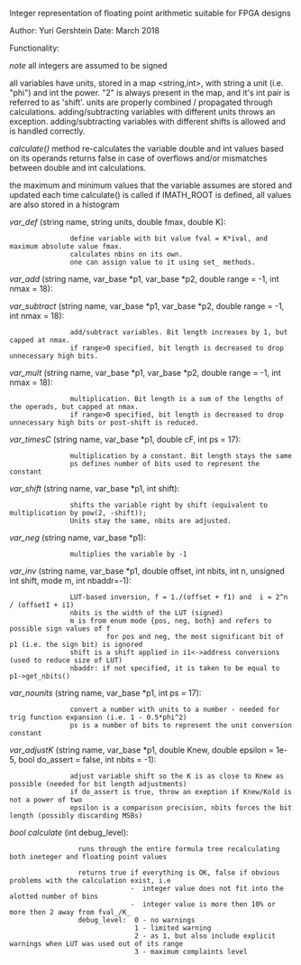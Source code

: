 
 Integer representation of floating point arithmetic suitable for FPGA designs
 
 Author: Yuri Gershtein 
 Date:   March 2018

 Functionality:

  *note* all integers are assumed to be signed

  all variables have units, stored in a map <string,int>, with string a unit (i.e. "phi") and int the power.
                   "2" is always present in the map, and it's int pair is referred to as 'shift'.
                   units are properly combined / propagated through calculations.
                   adding/subtracting variables with different units throws an exception.
                   adding/subtracting variables with different shifts is allowed and is handled correctly.

*calculate()* method re-calculates the variable double and int values based on its operands
                   returns false in case of overflows and/or mismatches between double and int calculations.

 the maximum and minimum values that the variable assumes are stored and updated each time calculate() is called
 if IMATH_ROOT is defined, all values are also stored in a histogram

*var_def*     (string name, string units, double fmax, double K):

                   define variable with bit value fval = K*ival, and maximum absolute value fmax.
                   calculates nbins on its own.
                   one can assign value to it using set_ methods. 

 *var_add*      (string name, var_base *p1, var_base *p2, double range = -1, int nmax = 18):
 
 *var_subtract* (string name, var_base *p1, var_base *p2, double range = -1, int nmax = 18):
 
                   add/subtract variables. Bit length increases by 1, but capped at nmax.
                   if range>0 specified, bit length is decreased to drop unnecessary high bits.

 *var_mult*    (string name, var_base *p1, var_base *p2, double range = -1, int nmax = 18):
 
                   multiplication. Bit length is a sum of the lengths of the operads, but capped at nmax.
                   if range>0 specified, bit length is decreased to drop unnecessary high bits or post-shift is reduced.

 *var_timesC*  (string name, var_base *p1, double cF, int ps = 17):
 
                   multiplication by a constant. Bit length stays the same
                   ps defines number of bits used to represent the constant

 *var_shift*  (string name, var_base *p1, int shift):
 
                   shifts the variable right by shift (equivalent to multiplication by pow(2, -shift));
                   Units stay the same, nbits are adjusted.

 *var_neg*    (string name, var_base *p1):
 
                   multiplies the variable by -1

 *var_inv*    (string name, var_base *p1, double offset, int nbits, int n, unsigned int shift, mode m, int nbaddr=-1):
 
                   LUT-based inversion, f = 1./(offset + f1) and  i = 2^n / (offsetI + i1)
                   nbits is the width of the LUT (signed)
                   m is from enum mode {pos, neg, both} and refers to possible sign values of f
                            for pos and neg, the most significant bit of p1 (i.e. the sign bit) is ignored
                   shift is a shift applied in i1<->address conversions (used to reduce size of LUT)
                   nbaddr: if not specified, it is taken to be equal to p1->get_nbits()
                           

 *var_nounits* (string name, var_base *p1, int ps = 17):
 
                   convert a number with units to a number - needed for trig function expansion (i.e. 1 - 0.5*phi^2)
                   ps is a number of bits to represent the unit conversion constant

*var_adjustK* (string name, var_base *p1, double Knew, double epsilon = 1e-5, bool do_assert = false, int nbits = -1):

                   adjust variable shift so the K is as close to Knew as possible (needed for bit length adjustments) 
                   if do_assert is true, throw an exeption if Knew/Kold is not a power of two
                   epsilon is a comparison precision, nbits forces the bit length (possibly discarding MSBs)


*bool calculate* (int debug_level):

                     runs through the entire formula tree recalculating both ineteger and floating point values

                     returns true if everything is OK, false if obvious problems with the calculation exist, i.e
                                  -  integer value does not fit into the alotted number of bins
                                  -  integer value is more then 10% or more then 2 away from fval_/K_ 
                     debug_level:  0 - no warnings
                                   1 - limited warning
                                   2 - as 1, but also include explicit warnings when LUT was used out of its range
                                   3 - maximum complaints level


